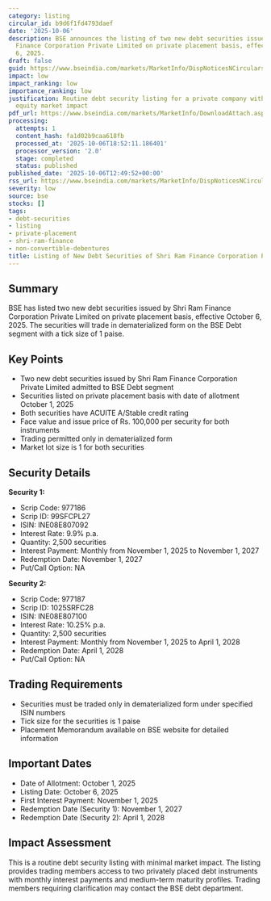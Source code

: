 ```yaml
---
category: listing
circular_id: b9d6f1fd4793daef
date: '2025-10-06'
description: BSE announces the listing of two new debt securities issued by Shri Ram
  Finance Corporation Private Limited on private placement basis, effective October
  6, 2025.
draft: false
guid: https://www.bseindia.com/markets/MarketInfo/DispNoticesNCirculars.aspx?Noticeid={ECCBB3F3-5139-46FA-90D5-2D25C9C2429E}&noticeno=20251006-36&dt=10/06/2025&icount=36&totcount=69&flag=0
impact: low
impact_ranking: low
importance_ranking: low
justification: Routine debt security listing for a private company with no direct
  equity market impact
pdf_url: https://www.bseindia.com/markets/MarketInfo/DownloadAttach.aspx?id=20251006-36&attachedId=
processing:
  attempts: 1
  content_hash: fa1d02b9caa618fb
  processed_at: '2025-10-06T18:52:11.186401'
  processor_version: '2.0'
  stage: completed
  status: published
published_date: '2025-10-06T12:49:52+00:00'
rss_url: https://www.bseindia.com/markets/MarketInfo/DispNoticesNCirculars.aspx?Noticeid={ECCBB3F3-5139-46FA-90D5-2D25C9C2429E}&noticeno=20251006-36&dt=10/06/2025&icount=36&totcount=69&flag=0
severity: low
source: bse
stocks: []
tags:
- debt-securities
- listing
- private-placement
- shri-ram-finance
- non-convertible-debentures
title: Listing of New Debt Securities of Shri Ram Finance Corporation Private Limited
---
```


## Summary

BSE has listed two new debt securities issued by Shri Ram Finance Corporation Private Limited on private placement basis, effective October 6, 2025. The securities will trade in dematerialized form on the BSE Debt segment with a tick size of 1 paise.

## Key Points

- Two new debt securities issued by Shri Ram Finance Corporation Private Limited admitted to BSE Debt segment
- Securities listed on private placement basis with date of allotment October 1, 2025
- Both securities have ACUITE A/Stable credit rating
- Face value and issue price of Rs. 100,000 per security for both instruments
- Trading permitted only in dematerialized form
- Market lot size is 1 for both securities

## Security Details

**Security 1:**
- Scrip Code: 977186
- Scrip ID: 99SFCPL27
- ISIN: INE08E807092
- Interest Rate: 9.9% p.a.
- Quantity: 2,500 securities
- Interest Payment: Monthly from November 1, 2025 to November 1, 2027
- Redemption Date: November 1, 2027
- Put/Call Option: NA

**Security 2:**
- Scrip Code: 977187
- Scrip ID: 1025SRFC28
- ISIN: INE08E807100
- Interest Rate: 10.25% p.a.
- Quantity: 2,500 securities
- Interest Payment: Monthly from November 1, 2025 to April 1, 2028
- Redemption Date: April 1, 2028
- Put/Call Option: NA

## Trading Requirements

- Securities must be traded only in dematerialized form under specified ISIN numbers
- Tick size for the securities is 1 paise
- Placement Memorandum available on BSE website for detailed information

## Important Dates

- Date of Allotment: October 1, 2025
- Listing Date: October 6, 2025
- First Interest Payment: November 1, 2025
- Redemption Date (Security 1): November 1, 2027
- Redemption Date (Security 2): April 1, 2028

## Impact Assessment

This is a routine debt security listing with minimal market impact. The listing provides trading members access to two privately placed debt instruments with monthly interest payments and medium-term maturity profiles. Trading members requiring clarification may contact the BSE debt department.